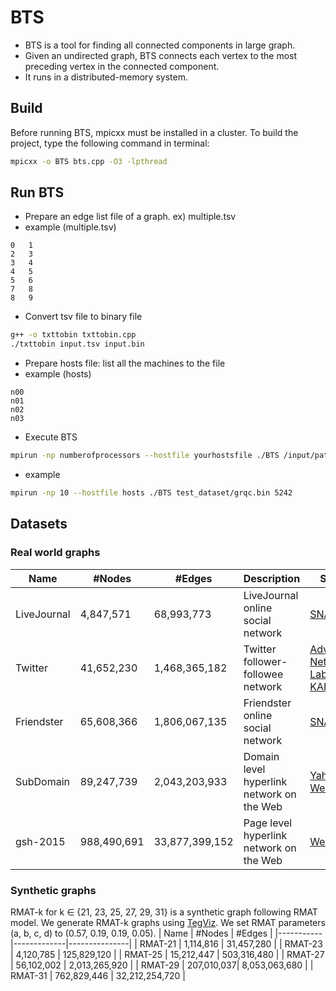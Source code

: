 # BTS

- BTS is a tool for finding all connected components in large graph.
- Given an undirected graph, BTS connects each vertex to the most preceding vertex in the connected component.
- It runs in a distributed-memory system. 

## Build

Before running BTS, mpicxx must be installed in a cluster.
To build the project, type the following command in terminal:

```bash
mpicxx -o BTS bts.cpp -O3 -lpthread
```

## Run BTS
- Prepare an edge list file of a graph. ex) multiple.tsv
- example (multiple.tsv)
```
0   1
2   3
3   4
4   5
5   6
7   8
8   9
```

- Convert tsv file to binary file
```bash
g++ -o txttobin txttobin.cpp
./txttobin input.tsv input.bin
```

- Prepare hosts file: list all the machines to the file
- example (hosts)
```
n00
n01
n02
n03
```

- Execute BTS
```bash
mpirun -np numberofprocessors --hostfile yourhostsfile ./BTS /input/path/ maximumvertexvalue
```
- example
```bash
mpirun -np 10 --hostfile hosts ./BTS test_dataset/grqc.bin 5242
```

## Datasets
### Real world graphs
| Name        | #Nodes      | #Edges        | Description                                                 | Source                           |
|-------------|-------------|---------------|-------------------------------------------------------------|----------------------------------|
| LiveJournal     | 4,847,571  | 68,993,773 | LiveJournal online social network                           | [SNAP](http://snap.stanford.edu/data/soc-LiveJournal1.html) |
| Twitter     | 41,652,230  | 1,468,365,182 | Twitter follower-followee network                           | [Advanced Networking Lab at KAIST](http://an.kaist.ac.kr/traces/WWW2010.html) |
| Friendster  | 65,608,366  | 1,806,067,135 | Friendster online social network                            | [SNAP](http://snap.stanford.edu/data/com-Friendster.html)                             |
| SubDomain   | 89,247,739  | 2,043,203,933 | Domain level hyperlink network on the Web                   | [Yahoo Webscope](http://webdatacommons.org/hyperlinkgraph/)                   |
| gsh-2015    | 988,490,691 | 33,877,399,152 | Page level hyperlink network on the Web                     | [WebGraph](http://law.di.unimi.it/webdata/gsh-2015/) 

### Synthetic graphs
RMAT-k for k ∈ {21, 23, 25, 27, 29, 31} is a synthetic graph following RMAT model.
We generate RMAT-k graphs using [TegViz](https://datalab.snu.ac.kr/tegviz/).
We set RMAT parameters (a, b, c, d) to (0.57, 0.19, 0.19, 0.05).
| Name      | #Nodes      | #Edges        |
|-----------|-------------|---------------|
| RMAT-21 | 1,114,816 | 31,457,280 |
| RMAT-23 | 4,120,785 | 125,829,120 |
| RMAT-25 | 15,212,447 | 503,316,480 |
| RMAT-27 | 56,102,002 | 2,013,265,920 |
| RMAT-29 | 207,010,037| 8,053,063,680 |
| RMAT-31 | 762,829,446 | 32,212,254,720 |
